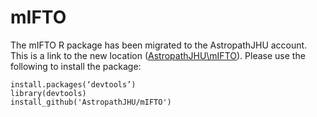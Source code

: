 # mIFTO
The mIFTO R package has been migrated to the AstropathJHU account. This is a link to the new location ([AstropathJHU\mIFTO](https://github.com/AstropathJHU/mIFTO "Title")). Please use the following to install the package: 
```
install.packages(‘devtools’)
library(devtools)
install_github('AstropathJHU/mIFTO')
```

